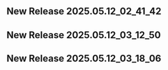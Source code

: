 ## New Release 2025.05.12_02_41_42
## New Release 2025.05.12_03_12_50
## New Release 2025.05.12_03_18_06
